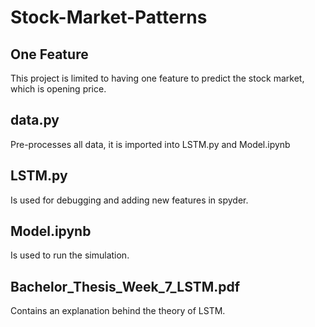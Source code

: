 # Stock-Market-Patterns 

## One Feature
This project is limited to having one feature to predict the stock market, which is opening price.

## data.py 
Pre-processes all data, it is imported into LSTM.py and Model.ipynb

## LSTM.py
Is used for debugging and adding new features in spyder.

## Model.ipynb
Is used to run the simulation.

## Bachelor_Thesis_Week_7_LSTM.pdf
Contains an explanation behind the theory of LSTM.

